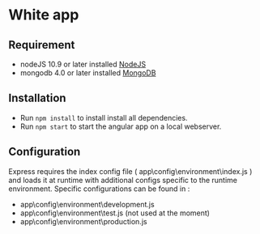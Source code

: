 # White app

## Requirement
* nodeJS 10.9 or later installed [NodeJS](https://nodejs.org/en/)
* mongodb 4.0 or later installed [MongoDB](https://www.mongodb.com/)

## Installation
* Run  `npm install` to install install all dependencies.
* Run  `npm start` to start the angular app on a local webserver.

## Configuration
Express requires the index config file ( app\config\environment\index.js ) and loads it at runtime with additional configs specific to the runtime environment. 
Specific configurations can be found in :
* app\config\environment\development.js
* app\config\environment\test.js (not used at the moment)
* app\config\environment\production.js
